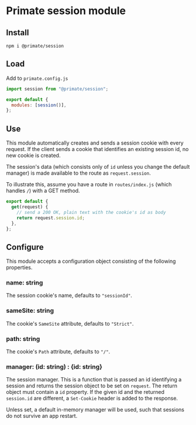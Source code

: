 # Primate session module

## Install

`npm i @primate/session`

## Load

Add to `primate.config.js`

```js
import session from "@primate/session";

export default {
  modules: [session()],
};
```

## Use

This module automatically creates and sends a session cookie with every
request. If the client sends a cookie that identifies an existing session id,
no new cookie is created.

The session's data (which consists only of `id` unless you change the
default manager) is made available to the route as `request.session`.

To illustrate this, assume you have a route in `routes/index.js` (which handles
`/`) with a GET method.

```js
export default {
  get(request) {
    // send a 200 OK, plain text with the cookie's id as body
    return request.session.id;
  },
};
```

## Configure

This module accepts a configuration object consisting of the following
properties.

### name: string

The session cookie's name, defaults to `"sessionId"`.

### sameSite: string

The cookie's `SameSite` attribute, defaults to `"Strict"`.

### path: string

The cookie's `Path` attribute, defaults to `"/"`.

### manager: (id: string) : {id: string}

The session manager. This is a function that is passed an id identifying a
session and returns the session object to be set on `request`.  The return
object must contain a `id` property. If the given id and the returned
`session.id` are different, a `Set-Cookie` header is added to the response.

Unless set, a default in-memory manager will be used, such that sessions do not
survive an app restart.
